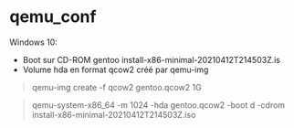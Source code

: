 # qemu_conf

Windows 10:

* Boot sur CD-ROM gentoo install-x86-minimal-20210412T214503Z.is
* Volume hda en format qcow2 créé par qemu-img
>qemu-img create -f qcow2 gentoo.qcow2 1G

>qemu-system-x86_64 -m 1024 -hda gentoo.qcow2 -boot d -cdrom install-x86-minimal-20210412T214503Z.iso
